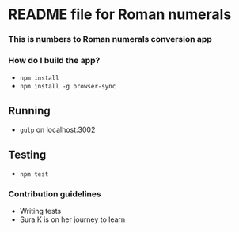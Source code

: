 # README file for Roman numerals

### This is numbers to Roman numerals conversion app ###


### How do I build the app? ###
* `npm install`
* `npm install -g browser-sync`

## Running
* `gulp` on localhost:3002

## Testing
* `npm test`

### Contribution guidelines ###

* Writing tests
* Sura K is on her journey to learn 






